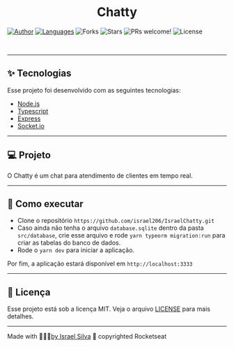 <h1 align="center">Chatty</h1>

<p align="center">

  [![Author](https://img.shields.io/badge/author-IsraelSilva-8257E5?style=flat-square)](https://github.com/israel206)
  [![Languages](https://img.shields.io/github/languages/count/israel206/IsraelChatty?color=%238257E5&style=flat-square)](#)
  <img src="https://img.shields.io/github/forks/israel206/IsraelChatty?label=forks&message=MIT&color=FFFFFF&labelColor=32B768" alt="Forks">
  <img src="https://img.shields.io/github/stars/israel206/IsraelChatty?label=stars&message=MIT&color=FFFFFF&labelColor=32B768" alt="Stars">
  <img src="https://img.shields.io/static/v1?label=PRs&message=welcome&color=49AA26&labelColor=000000" alt="PRs welcome!" />
  <img alt="License" src="https://img.shields.io/static/v1?label=license&message=MIT&color=49AA26&labelColor=000000">
</p>

<br>

---

## ✨ Tecnologias

Esse projeto foi desenvolvido com as seguintes tecnologias:

- [Node.js](https://nodejs.org/en/)
- [Typescript](https://www.typescriptlang.org/)
- [Express](https://expressjs.com/pt-br/)
- [Socket.io](https://socket.io/)

---

## 💻 Projeto

O Chatty é um chat para atendimento de clientes em tempo real.

---

## 🚀 Como executar

- Clone o repositório `https://github.com/israel206/IsraelChatty.git`
- Caso ainda não tenha o arquivo `database.sqlite` dentro da pasta `src/database`, crie esse arquivo e rode `yarn typeorm migration:run` para criar as tabelas do banco de dados.
- Rode o `yarn dev` para iniciar a aplicação.

Por fim, a aplicação estará disponível em `http://localhost:3333`

---

## 📄 Licença

Esse projeto está sob a licença MIT. Veja o arquivo [LICENSE](LICENSE.md) para mais detalhes.

---

Made with 💜💚💙[by Israel Silva](https://israel206.github.io/) 👋 copyrighted Rocketseat

[ts]: https://www.typescriptlang.org
[vscode]: https://code.visualstudio.com/
[yarn]: https://yarnpkg.com/
[vceditconfig]: https://marketplace.visualstudio.com/items?itemName=EditorConfig.EditorConfig
[vceslint]: https://marketplace.visualstudio.com/items?itemName=dbaeumer.vscode-eslint
